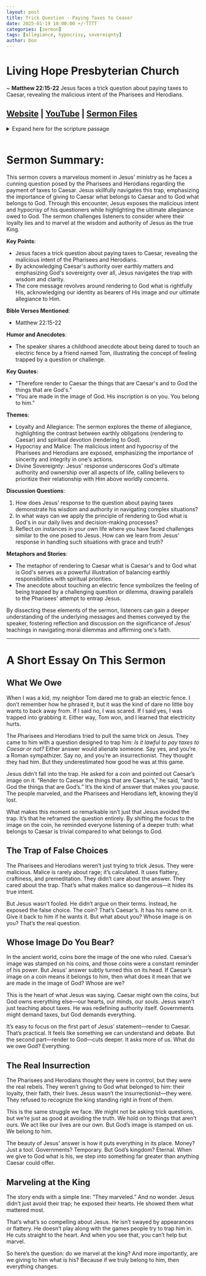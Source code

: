 ```yaml
---
layout: post
title: Trick Question - Paying Taxes to Ceaser
date: 2025-01-19 10:00:00 +/-TTTT
categories: [sermon]
tags: [allegiance, hypocrisy, sovereignty]
author: Don
---
```


# Living Hope Presbyterian Church

~ <b>Matthew 22:15-22</b> Jesus faces a trick question about paying taxes to Caesar, revealing the malicious intent of the Pharisees and Herodians.

## [Website](https://www.livinghopepresbyterian.org/) | [YouTube](https://www.youtube.com/@LivingHopePresbyterianChurch) | [Sermon Files](https://github.com/jobian-ai/LHP-Sermons/tree/main/sermons/2025/25-01-19)

<details closed>
  <summary>Expand here for the scripture passage</summary>
<br/><br/><i> Matthew 22:15-22 Then the Pharisees went and plotted how to entangle him in his words. And they sent their disciples to him, along with the Herodians, saying, “Teacher, we know that you are true and teach the way of God truthfully, and you do not care about anyone's opinion, for you are not swayed by appearances. Tell us, then, what you think. Is it lawful to pay taxes to Caesar, or not?” But Jesus, aware of their malice, said, “Why put me to the test, you hypocrites? Show me the coin for the tax.” And they brought him a denarius. And Jesus said to them, “Whose likeness and inscription is this?” They said, “Caesar's.” Then he said to them, “Therefore render to Caesar the things that are Caesar's, and to God the things that are God's.” When they heard it, they marveled. And they left him and went away.
<br/><br/></i>
ESV: The Holy Bible, English Standard Version ©2011 Crossway Bibles, a division of Good News Publishers.  All rights reserved.
<br/><br/>
</details>
<br/>


# **Sermon Summary**:
This sermon covers a marvelous moment in Jesus' ministry as he faces a cunning question posed by the Pharisees and Herodians regarding the payment of taxes to Caesar. Jesus skillfully navigates this trap, emphasizing the importance of giving to Caesar what belongs to Caesar and to God what belongs to God. Through this encounter, Jesus exposes the malicious intent and hypocrisy of his questioners while highlighting the ultimate allegiance owed to God. The sermon challenges listeners to consider where their loyalty lies and to marvel at the wisdom and authority of Jesus as the true King.

**Key Points**:
- Jesus faces a trick question about paying taxes to Caesar, revealing the malicious intent of the Pharisees and Herodians.
- By acknowledging Caesar's authority over earthly matters and emphasizing God's sovereignty over all, Jesus navigates the trap with wisdom and clarity.
- The core message revolves around rendering to God what is rightfully His, acknowledging our identity as bearers of His image and our ultimate allegiance to Him.

**Bible Verses Mentioned**:
- Matthew 22:15-22

**Humor and Anecdotes**:
- The speaker shares a childhood anecdote about being dared to touch an electric fence by a friend named Tom, illustrating the concept of feeling trapped by a question or challenge.

**Key Quotes**:
- "Therefore render to Caesar the things that are Caesar's and to God the things that are God's."
- "You are made in the image of God. His inscription is on you. You belong to him."

**Themes**:
- Loyalty and Allegiance: The sermon explores the theme of allegiance, highlighting the contrast between earthly obligations (rendering to Caesar) and spiritual devotion (rendering to God).
- Hypocrisy and Malice: The malicious intent and hypocrisy of the Pharisees and Herodians are exposed, emphasizing the importance of sincerity and integrity in one's actions.
- Divine Sovereignty: Jesus' response underscores God's ultimate authority and ownership over all aspects of life, calling believers to prioritize their relationship with Him above worldly concerns.

**Discussion Questions**:
1. How does Jesus' response to the question about paying taxes demonstrate his wisdom and authority in navigating complex situations?
2. In what ways can we apply the principle of rendering to God what is God's in our daily lives and decision-making processes?
3. Reflect on instances in your own life where you have faced challenges similar to the one posed to Jesus. How can we learn from Jesus' response in handling such situations with grace and truth?

**Metaphors and Stories**:
- The metaphor of rendering to Caesar what is Caesar's and to God what is God's serves as a powerful illustration of balancing earthly responsibilities with spiritual priorities.
- The anecdote about touching an electric fence symbolizes the feeling of being trapped by a challenging question or dilemma, drawing parallels to the Pharisees' attempt to entrap Jesus.

By dissecting these elements of the sermon, listeners can gain a deeper understanding of the underlying messages and themes conveyed by the speaker, fostering reflection and discussion on the significance of Jesus' teachings in navigating moral dilemmas and affirming one's faith.

___

# A Short Essay On This Sermon


## What We Owe

When I was a kid, my neighbor Tom dared me to grab an electric fence. I don’t remember how he phrased it, but it was the kind of dare no little boy wants to back away from. If I said no, I was scared. If I said yes, I was trapped into grabbing it. Either way, Tom won, and I learned that electricity hurts. 

The Pharisees and Herodians tried to pull the same trick on Jesus. They came to him with a question designed to trap him: *Is it lawful to pay taxes to Caesar or not?* Either answer would alienate someone. Say yes, and you’re a Roman sympathizer. Say no, and you’re an insurrectionist. They thought they had him. But they underestimated how good he was at this game. 

Jesus didn’t fall into the trap. He asked for a coin and pointed out Caesar’s image on it. “Render to Caesar the things that are Caesar’s,” he said, “and to God the things that are God’s.” It’s the kind of answer that makes you pause. The people marveled, and the Pharisees and Herodians left, knowing they’d lost.

What makes this moment so remarkable isn’t just that Jesus avoided the trap. It’s that he reframed the question entirely. By shifting the focus to the image on the coin, he reminded everyone listening of a deeper truth: what belongs to Caesar is trivial compared to what belongs to God.

## The Trap of False Choices

The Pharisees and Herodians weren’t just trying to trick Jesus. They were malicious. Malice is rarely about rage; it’s calculated. It uses flattery, craftiness, and premeditation. They didn’t care about the answer. They cared about the trap. That’s what makes malice so dangerous—it hides its true intent. 

But Jesus wasn’t fooled. He didn’t argue on their terms. Instead, he exposed the false choice. The coin? That’s Caesar’s. It has his name on it. Give it back to him if he wants it. But what about you? Whose image is on you? That’s the real question.

## Whose Image Do You Bear?

In the ancient world, coins bore the image of the one who ruled. Caesar’s image was stamped on his coins, and those coins were a constant reminder of his power. But Jesus’ answer subtly turned this on its head. If Caesar’s image on a coin means it belongs to him, then what does it mean that we are made in the image of God? Whose are we? 

This is the heart of what Jesus was saying. Caesar might own the coins, but God owns everything else—our hearts, our minds, our souls. Jesus wasn’t just teaching about taxes. He was redefining authority itself. Governments might demand taxes, but God demands everything. 

It’s easy to focus on the first part of Jesus’ statement—render to Caesar. That’s practical. It feels like something we can understand and debate. But the second part—render to God—cuts deeper. It asks more of us. What do we owe God? Everything. 

## The Real Insurrection

The Pharisees and Herodians thought they were in control, but they were the real rebels. They weren’t giving to God what belonged to him: their loyalty, their faith, their lives. Jesus wasn’t the insurrectionist—they were. They refused to recognize the king standing right in front of them.

This is the same struggle we face. We might not be asking trick questions, but we’re just as good at avoiding the truth. We hold on to things that aren’t ours. We act like our lives are our own. But God’s image is stamped on us. We belong to him. 

The beauty of Jesus’ answer is how it puts everything in its place. Money? Just a tool. Governments? Temporary. But God’s kingdom? Eternal. When we give to God what is his, we step into something far greater than anything Caesar could offer. 

## Marveling at the King

The story ends with a simple line: “They marveled.” And no wonder. Jesus didn’t just avoid their trap; he exposed their hearts. He showed them what mattered most. 

That’s what’s so compelling about Jesus. He isn’t swayed by appearances or flattery. He doesn’t play along with the games people try to trap him in. He cuts straight to the heart. And when you see that, you can’t help but marvel. 

So here’s the question: do we marvel at the king? And more importantly, are we giving to him what is his? Because if we truly belong to him, then everything changes. 
